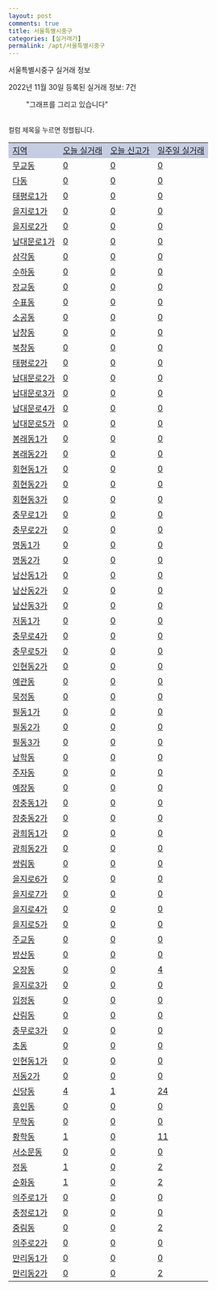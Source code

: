 ```yaml
---
layout: post
comments: true
title: 서울특별시중구
categories: [실거래가]
permalink: /apt/서울특별시중구
---
```


서울특별시중구 실거래 정보

2022년 11월 30일 등록된 실거래 정보: 7건

<!--<script async src="https://pagead2.googlesyndication.com/pagead/js/adsbygoogle.js?client=ca-pub-3485438051770037"
 crossorigin="anonymous"></script>-->

<script type="text/javascript">
  google.charts.load('current', {'packages':['corechart']});
  google.charts.setOnLoadCallback(drawChart);

  function drawChart() {
    var data = google.visualization.arrayToDataTable([['거래일', '매매', '전월세', '전매'], ['21-01', 0, 2, 0], ['21-02', 0, 1, 0], ['21-03', 0, 2, 0], ['21-04', 0, 1, 0], ['21-05', 0, 1, 0], ['21-06', 0, 1, 0], ['21-07', 1, 41, 0], ['21-08', 30, 92, 0], ['21-09', 0, 7, 0], ['21-10', 0, 2, 0], ['21-11', 0, 6, 0], ['21-12', 14, 166, 0], ['22-01', 16, 188, 0], ['22-02', 17, 239, 0], ['22-03', 18, 217, 0], ['22-04', 33, 182, 0], ['22-05', 29, 190, 0], ['22-06', 15, 220, 0], ['22-07', 5, 220, 0], ['22-08', 11, 183, 0], ['22-09', 13, 206, 0], ['22-10', 12, 186, 0], ['22-11', 3, 111, 0]]);

    var options = {
      title: '최근 1년간 유형별 거래량 추이',
      legend: { position: 'bottom' }
    };

    setTimeout(function() {
        var chart = new google.visualization.LineChart(document.getElementById('columnchart_material'));
        chart.draw(data, (options));
        document.getElementById('loading').style.display = 'none';
        var dayLabel = (new Date()).getDay();
        if (dayLabel < 2) {
            sorttable.innerSortFunction.apply(document.getElementById('week'), []);
            sorttable.innerSortFunction.apply(document.getElementById('week'), []);        
        }
        else {
            sorttable.innerSortFunction.apply(document.getElementById('today'), []);
            sorttable.innerSortFunction.apply(document.getElementById('today'), []);
        }
    }, 200);

  }
</script>

<div id="loading" style="z-index:20; display: block; margin-left: 35px">"그래프를 그리고 있습니다"</div>
<div id="columnchart_material" style="width: 95%; margin-left: -35px; display: block"></div>
<!--<div style="width: 95%; margin-left: -35px; display: block">
      <script async src="https://pagead2.googlesyndication.com/pagead/js/adsbygoogle.js?client=ca-pub-3485438051770037"
          crossorigin="anonymous"></script>
      <ins class="adsbygoogle"
          style="display:block"
          data-ad-format="fluid"
          data-ad-layout-key="-fb+5w+4e-db+86"
          data-ad-client="ca-pub-3485438051770037"
          data-ad-slot="1827090281"></ins>
      <script>
          (adsbygoogle = window.adsbygoogle || []).push({});
      </script>
</div>-->
<br>

<font size='small' style='font-size: small;'>컬럼 제목을 누르면 정렬됩니다.</font>
<table class="sortable">
  <tr style='background-color: rgba(114, 132, 186,0.4);'>
    <td id="region"><a href="#">지역</a></td>
    <td id="today"><a href="#">오늘 실거래</a></td>
    <td id="today_new"><a href="#">오늘 신고가</a></td>
    <td id="week"><a href="#">일주일 실거래</a></td>
  </tr>

  
  <tr class="item">
    <td><a href="서울특별시중구무교동">무교동</a></td>
    <td><a href="서울특별시중구무교동">0</a></td>
    <td><a href="서울특별시중구무교동">0</a></td>
    <td><a href="서울특별시중구무교동">0</a></td>
  </tr>
    

  <tr class="item">
    <td><a href="서울특별시중구다동">다동</a></td>
    <td><a href="서울특별시중구다동">0</a></td>
    <td><a href="서울특별시중구다동">0</a></td>
    <td><a href="서울특별시중구다동">0</a></td>
  </tr>
    

  <tr class="item">
    <td><a href="서울특별시중구태평로1가">태평로1가</a></td>
    <td><a href="서울특별시중구태평로1가">0</a></td>
    <td><a href="서울특별시중구태평로1가">0</a></td>
    <td><a href="서울특별시중구태평로1가">0</a></td>
  </tr>
    

  <tr class="item">
    <td><a href="서울특별시중구을지로1가">을지로1가</a></td>
    <td><a href="서울특별시중구을지로1가">0</a></td>
    <td><a href="서울특별시중구을지로1가">0</a></td>
    <td><a href="서울특별시중구을지로1가">0</a></td>
  </tr>
    

  <tr class="item">
    <td><a href="서울특별시중구을지로2가">을지로2가</a></td>
    <td><a href="서울특별시중구을지로2가">0</a></td>
    <td><a href="서울특별시중구을지로2가">0</a></td>
    <td><a href="서울특별시중구을지로2가">0</a></td>
  </tr>
    

  <tr class="item">
    <td><a href="서울특별시중구남대문로1가">남대문로1가</a></td>
    <td><a href="서울특별시중구남대문로1가">0</a></td>
    <td><a href="서울특별시중구남대문로1가">0</a></td>
    <td><a href="서울특별시중구남대문로1가">0</a></td>
  </tr>
    

  <tr class="item">
    <td><a href="서울특별시중구삼각동">삼각동</a></td>
    <td><a href="서울특별시중구삼각동">0</a></td>
    <td><a href="서울특별시중구삼각동">0</a></td>
    <td><a href="서울특별시중구삼각동">0</a></td>
  </tr>
    

  <tr class="item">
    <td><a href="서울특별시중구수하동">수하동</a></td>
    <td><a href="서울특별시중구수하동">0</a></td>
    <td><a href="서울특별시중구수하동">0</a></td>
    <td><a href="서울특별시중구수하동">0</a></td>
  </tr>
    

  <tr class="item">
    <td><a href="서울특별시중구장교동">장교동</a></td>
    <td><a href="서울특별시중구장교동">0</a></td>
    <td><a href="서울특별시중구장교동">0</a></td>
    <td><a href="서울특별시중구장교동">0</a></td>
  </tr>
    

  <tr class="item">
    <td><a href="서울특별시중구수표동">수표동</a></td>
    <td><a href="서울특별시중구수표동">0</a></td>
    <td><a href="서울특별시중구수표동">0</a></td>
    <td><a href="서울특별시중구수표동">0</a></td>
  </tr>
    

  <tr class="item">
    <td><a href="서울특별시중구소공동">소공동</a></td>
    <td><a href="서울특별시중구소공동">0</a></td>
    <td><a href="서울특별시중구소공동">0</a></td>
    <td><a href="서울특별시중구소공동">0</a></td>
  </tr>
    

  <tr class="item">
    <td><a href="서울특별시중구남창동">남창동</a></td>
    <td><a href="서울특별시중구남창동">0</a></td>
    <td><a href="서울특별시중구남창동">0</a></td>
    <td><a href="서울특별시중구남창동">0</a></td>
  </tr>
    

  <tr class="item">
    <td><a href="서울특별시중구북창동">북창동</a></td>
    <td><a href="서울특별시중구북창동">0</a></td>
    <td><a href="서울특별시중구북창동">0</a></td>
    <td><a href="서울특별시중구북창동">0</a></td>
  </tr>
    

  <tr class="item">
    <td><a href="서울특별시중구태평로2가">태평로2가</a></td>
    <td><a href="서울특별시중구태평로2가">0</a></td>
    <td><a href="서울특별시중구태평로2가">0</a></td>
    <td><a href="서울특별시중구태평로2가">0</a></td>
  </tr>
    

  <tr class="item">
    <td><a href="서울특별시중구남대문로2가">남대문로2가</a></td>
    <td><a href="서울특별시중구남대문로2가">0</a></td>
    <td><a href="서울특별시중구남대문로2가">0</a></td>
    <td><a href="서울특별시중구남대문로2가">0</a></td>
  </tr>
    

  <tr class="item">
    <td><a href="서울특별시중구남대문로3가">남대문로3가</a></td>
    <td><a href="서울특별시중구남대문로3가">0</a></td>
    <td><a href="서울특별시중구남대문로3가">0</a></td>
    <td><a href="서울특별시중구남대문로3가">0</a></td>
  </tr>
    

  <tr class="item">
    <td><a href="서울특별시중구남대문로4가">남대문로4가</a></td>
    <td><a href="서울특별시중구남대문로4가">0</a></td>
    <td><a href="서울특별시중구남대문로4가">0</a></td>
    <td><a href="서울특별시중구남대문로4가">0</a></td>
  </tr>
    

  <tr class="item">
    <td><a href="서울특별시중구남대문로5가">남대문로5가</a></td>
    <td><a href="서울특별시중구남대문로5가">0</a></td>
    <td><a href="서울특별시중구남대문로5가">0</a></td>
    <td><a href="서울특별시중구남대문로5가">0</a></td>
  </tr>
    

  <tr class="item">
    <td><a href="서울특별시중구봉래동1가">봉래동1가</a></td>
    <td><a href="서울특별시중구봉래동1가">0</a></td>
    <td><a href="서울특별시중구봉래동1가">0</a></td>
    <td><a href="서울특별시중구봉래동1가">0</a></td>
  </tr>
    

  <tr class="item">
    <td><a href="서울특별시중구봉래동2가">봉래동2가</a></td>
    <td><a href="서울특별시중구봉래동2가">0</a></td>
    <td><a href="서울특별시중구봉래동2가">0</a></td>
    <td><a href="서울특별시중구봉래동2가">0</a></td>
  </tr>
    

  <tr class="item">
    <td><a href="서울특별시중구회현동1가">회현동1가</a></td>
    <td><a href="서울특별시중구회현동1가">0</a></td>
    <td><a href="서울특별시중구회현동1가">0</a></td>
    <td><a href="서울특별시중구회현동1가">0</a></td>
  </tr>
    

  <tr class="item">
    <td><a href="서울특별시중구회현동2가">회현동2가</a></td>
    <td><a href="서울특별시중구회현동2가">0</a></td>
    <td><a href="서울특별시중구회현동2가">0</a></td>
    <td><a href="서울특별시중구회현동2가">0</a></td>
  </tr>
    

  <tr class="item">
    <td><a href="서울특별시중구회현동3가">회현동3가</a></td>
    <td><a href="서울특별시중구회현동3가">0</a></td>
    <td><a href="서울특별시중구회현동3가">0</a></td>
    <td><a href="서울특별시중구회현동3가">0</a></td>
  </tr>
    

  <tr class="item">
    <td><a href="서울특별시중구충무로1가">충무로1가</a></td>
    <td><a href="서울특별시중구충무로1가">0</a></td>
    <td><a href="서울특별시중구충무로1가">0</a></td>
    <td><a href="서울특별시중구충무로1가">0</a></td>
  </tr>
    

  <tr class="item">
    <td><a href="서울특별시중구충무로2가">충무로2가</a></td>
    <td><a href="서울특별시중구충무로2가">0</a></td>
    <td><a href="서울특별시중구충무로2가">0</a></td>
    <td><a href="서울특별시중구충무로2가">0</a></td>
  </tr>
    

  <tr class="item">
    <td><a href="서울특별시중구명동1가">명동1가</a></td>
    <td><a href="서울특별시중구명동1가">0</a></td>
    <td><a href="서울특별시중구명동1가">0</a></td>
    <td><a href="서울특별시중구명동1가">0</a></td>
  </tr>
    

  <tr class="item">
    <td><a href="서울특별시중구명동2가">명동2가</a></td>
    <td><a href="서울특별시중구명동2가">0</a></td>
    <td><a href="서울특별시중구명동2가">0</a></td>
    <td><a href="서울특별시중구명동2가">0</a></td>
  </tr>
    

  <tr class="item">
    <td><a href="서울특별시중구남산동1가">남산동1가</a></td>
    <td><a href="서울특별시중구남산동1가">0</a></td>
    <td><a href="서울특별시중구남산동1가">0</a></td>
    <td><a href="서울특별시중구남산동1가">0</a></td>
  </tr>
    

  <tr class="item">
    <td><a href="서울특별시중구남산동2가">남산동2가</a></td>
    <td><a href="서울특별시중구남산동2가">0</a></td>
    <td><a href="서울특별시중구남산동2가">0</a></td>
    <td><a href="서울특별시중구남산동2가">0</a></td>
  </tr>
    

  <tr class="item">
    <td><a href="서울특별시중구남산동3가">남산동3가</a></td>
    <td><a href="서울특별시중구남산동3가">0</a></td>
    <td><a href="서울특별시중구남산동3가">0</a></td>
    <td><a href="서울특별시중구남산동3가">0</a></td>
  </tr>
    

  <tr class="item">
    <td><a href="서울특별시중구저동1가">저동1가</a></td>
    <td><a href="서울특별시중구저동1가">0</a></td>
    <td><a href="서울특별시중구저동1가">0</a></td>
    <td><a href="서울특별시중구저동1가">0</a></td>
  </tr>
    

  <tr class="item">
    <td><a href="서울특별시중구충무로4가">충무로4가</a></td>
    <td><a href="서울특별시중구충무로4가">0</a></td>
    <td><a href="서울특별시중구충무로4가">0</a></td>
    <td><a href="서울특별시중구충무로4가">0</a></td>
  </tr>
    

  <tr class="item">
    <td><a href="서울특별시중구충무로5가">충무로5가</a></td>
    <td><a href="서울특별시중구충무로5가">0</a></td>
    <td><a href="서울특별시중구충무로5가">0</a></td>
    <td><a href="서울특별시중구충무로5가">0</a></td>
  </tr>
    

  <tr class="item">
    <td><a href="서울특별시중구인현동2가">인현동2가</a></td>
    <td><a href="서울특별시중구인현동2가">0</a></td>
    <td><a href="서울특별시중구인현동2가">0</a></td>
    <td><a href="서울특별시중구인현동2가">0</a></td>
  </tr>
    

  <tr class="item">
    <td><a href="서울특별시중구예관동">예관동</a></td>
    <td><a href="서울특별시중구예관동">0</a></td>
    <td><a href="서울특별시중구예관동">0</a></td>
    <td><a href="서울특별시중구예관동">0</a></td>
  </tr>
    

  <tr class="item">
    <td><a href="서울특별시중구묵정동">묵정동</a></td>
    <td><a href="서울특별시중구묵정동">0</a></td>
    <td><a href="서울특별시중구묵정동">0</a></td>
    <td><a href="서울특별시중구묵정동">0</a></td>
  </tr>
    

  <tr class="item">
    <td><a href="서울특별시중구필동1가">필동1가</a></td>
    <td><a href="서울특별시중구필동1가">0</a></td>
    <td><a href="서울특별시중구필동1가">0</a></td>
    <td><a href="서울특별시중구필동1가">0</a></td>
  </tr>
    

  <tr class="item">
    <td><a href="서울특별시중구필동2가">필동2가</a></td>
    <td><a href="서울특별시중구필동2가">0</a></td>
    <td><a href="서울특별시중구필동2가">0</a></td>
    <td><a href="서울특별시중구필동2가">0</a></td>
  </tr>
    

  <tr class="item">
    <td><a href="서울특별시중구필동3가">필동3가</a></td>
    <td><a href="서울특별시중구필동3가">0</a></td>
    <td><a href="서울특별시중구필동3가">0</a></td>
    <td><a href="서울특별시중구필동3가">0</a></td>
  </tr>
    

  <tr class="item">
    <td><a href="서울특별시중구남학동">남학동</a></td>
    <td><a href="서울특별시중구남학동">0</a></td>
    <td><a href="서울특별시중구남학동">0</a></td>
    <td><a href="서울특별시중구남학동">0</a></td>
  </tr>
    

  <tr class="item">
    <td><a href="서울특별시중구주자동">주자동</a></td>
    <td><a href="서울특별시중구주자동">0</a></td>
    <td><a href="서울특별시중구주자동">0</a></td>
    <td><a href="서울특별시중구주자동">0</a></td>
  </tr>
    

  <tr class="item">
    <td><a href="서울특별시중구예장동">예장동</a></td>
    <td><a href="서울특별시중구예장동">0</a></td>
    <td><a href="서울특별시중구예장동">0</a></td>
    <td><a href="서울특별시중구예장동">0</a></td>
  </tr>
    

  <tr class="item">
    <td><a href="서울특별시중구장충동1가">장충동1가</a></td>
    <td><a href="서울특별시중구장충동1가">0</a></td>
    <td><a href="서울특별시중구장충동1가">0</a></td>
    <td><a href="서울특별시중구장충동1가">0</a></td>
  </tr>
    

  <tr class="item">
    <td><a href="서울특별시중구장충동2가">장충동2가</a></td>
    <td><a href="서울특별시중구장충동2가">0</a></td>
    <td><a href="서울특별시중구장충동2가">0</a></td>
    <td><a href="서울특별시중구장충동2가">0</a></td>
  </tr>
    

  <tr class="item">
    <td><a href="서울특별시중구광희동1가">광희동1가</a></td>
    <td><a href="서울특별시중구광희동1가">0</a></td>
    <td><a href="서울특별시중구광희동1가">0</a></td>
    <td><a href="서울특별시중구광희동1가">0</a></td>
  </tr>
    

  <tr class="item">
    <td><a href="서울특별시중구광희동2가">광희동2가</a></td>
    <td><a href="서울특별시중구광희동2가">0</a></td>
    <td><a href="서울특별시중구광희동2가">0</a></td>
    <td><a href="서울특별시중구광희동2가">0</a></td>
  </tr>
    

  <tr class="item">
    <td><a href="서울특별시중구쌍림동">쌍림동</a></td>
    <td><a href="서울특별시중구쌍림동">0</a></td>
    <td><a href="서울특별시중구쌍림동">0</a></td>
    <td><a href="서울특별시중구쌍림동">0</a></td>
  </tr>
    

  <tr class="item">
    <td><a href="서울특별시중구을지로6가">을지로6가</a></td>
    <td><a href="서울특별시중구을지로6가">0</a></td>
    <td><a href="서울특별시중구을지로6가">0</a></td>
    <td><a href="서울특별시중구을지로6가">0</a></td>
  </tr>
    

  <tr class="item">
    <td><a href="서울특별시중구을지로7가">을지로7가</a></td>
    <td><a href="서울특별시중구을지로7가">0</a></td>
    <td><a href="서울특별시중구을지로7가">0</a></td>
    <td><a href="서울특별시중구을지로7가">0</a></td>
  </tr>
    

  <tr class="item">
    <td><a href="서울특별시중구을지로4가">을지로4가</a></td>
    <td><a href="서울특별시중구을지로4가">0</a></td>
    <td><a href="서울특별시중구을지로4가">0</a></td>
    <td><a href="서울특별시중구을지로4가">0</a></td>
  </tr>
    

  <tr class="item">
    <td><a href="서울특별시중구을지로5가">을지로5가</a></td>
    <td><a href="서울특별시중구을지로5가">0</a></td>
    <td><a href="서울특별시중구을지로5가">0</a></td>
    <td><a href="서울특별시중구을지로5가">0</a></td>
  </tr>
    

  <tr class="item">
    <td><a href="서울특별시중구주교동">주교동</a></td>
    <td><a href="서울특별시중구주교동">0</a></td>
    <td><a href="서울특별시중구주교동">0</a></td>
    <td><a href="서울특별시중구주교동">0</a></td>
  </tr>
    

  <tr class="item">
    <td><a href="서울특별시중구방산동">방산동</a></td>
    <td><a href="서울특별시중구방산동">0</a></td>
    <td><a href="서울특별시중구방산동">0</a></td>
    <td><a href="서울특별시중구방산동">0</a></td>
  </tr>
    

  <tr class="item">
    <td><a href="서울특별시중구오장동">오장동</a></td>
    <td><a href="서울특별시중구오장동">0</a></td>
    <td><a href="서울특별시중구오장동">0</a></td>
    <td><a href="서울특별시중구오장동">4</a></td>
  </tr>
    

  <tr class="item">
    <td><a href="서울특별시중구을지로3가">을지로3가</a></td>
    <td><a href="서울특별시중구을지로3가">0</a></td>
    <td><a href="서울특별시중구을지로3가">0</a></td>
    <td><a href="서울특별시중구을지로3가">0</a></td>
  </tr>
    

  <tr class="item">
    <td><a href="서울특별시중구입정동">입정동</a></td>
    <td><a href="서울특별시중구입정동">0</a></td>
    <td><a href="서울특별시중구입정동">0</a></td>
    <td><a href="서울특별시중구입정동">0</a></td>
  </tr>
    

  <tr class="item">
    <td><a href="서울특별시중구산림동">산림동</a></td>
    <td><a href="서울특별시중구산림동">0</a></td>
    <td><a href="서울특별시중구산림동">0</a></td>
    <td><a href="서울특별시중구산림동">0</a></td>
  </tr>
    

  <tr class="item">
    <td><a href="서울특별시중구충무로3가">충무로3가</a></td>
    <td><a href="서울특별시중구충무로3가">0</a></td>
    <td><a href="서울특별시중구충무로3가">0</a></td>
    <td><a href="서울특별시중구충무로3가">0</a></td>
  </tr>
    

  <tr class="item">
    <td><a href="서울특별시중구초동">초동</a></td>
    <td><a href="서울특별시중구초동">0</a></td>
    <td><a href="서울특별시중구초동">0</a></td>
    <td><a href="서울특별시중구초동">0</a></td>
  </tr>
    

  <tr class="item">
    <td><a href="서울특별시중구인현동1가">인현동1가</a></td>
    <td><a href="서울특별시중구인현동1가">0</a></td>
    <td><a href="서울특별시중구인현동1가">0</a></td>
    <td><a href="서울특별시중구인현동1가">0</a></td>
  </tr>
    

  <tr class="item">
    <td><a href="서울특별시중구저동2가">저동2가</a></td>
    <td><a href="서울특별시중구저동2가">0</a></td>
    <td><a href="서울특별시중구저동2가">0</a></td>
    <td><a href="서울특별시중구저동2가">0</a></td>
  </tr>
    

  <tr class="item">
    <td><a href="서울특별시중구신당동">신당동</a></td>
    <td><a href="서울특별시중구신당동">4</a></td>
    <td><a href="서울특별시중구신당동">1</a></td>
    <td><a href="서울특별시중구신당동">24</a></td>
  </tr>
    

  <tr class="item">
    <td><a href="서울특별시중구흥인동">흥인동</a></td>
    <td><a href="서울특별시중구흥인동">0</a></td>
    <td><a href="서울특별시중구흥인동">0</a></td>
    <td><a href="서울특별시중구흥인동">0</a></td>
  </tr>
    

  <tr class="item">
    <td><a href="서울특별시중구무학동">무학동</a></td>
    <td><a href="서울특별시중구무학동">0</a></td>
    <td><a href="서울특별시중구무학동">0</a></td>
    <td><a href="서울특별시중구무학동">0</a></td>
  </tr>
    

  <tr class="item">
    <td><a href="서울특별시중구황학동">황학동</a></td>
    <td><a href="서울특별시중구황학동">1</a></td>
    <td><a href="서울특별시중구황학동">0</a></td>
    <td><a href="서울특별시중구황학동">11</a></td>
  </tr>
    

  <tr class="item">
    <td><a href="서울특별시중구서소문동">서소문동</a></td>
    <td><a href="서울특별시중구서소문동">0</a></td>
    <td><a href="서울특별시중구서소문동">0</a></td>
    <td><a href="서울특별시중구서소문동">0</a></td>
  </tr>
    

  <tr class="item">
    <td><a href="서울특별시중구정동">정동</a></td>
    <td><a href="서울특별시중구정동">1</a></td>
    <td><a href="서울특별시중구정동">0</a></td>
    <td><a href="서울특별시중구정동">2</a></td>
  </tr>
    

  <tr class="item">
    <td><a href="서울특별시중구순화동">순화동</a></td>
    <td><a href="서울특별시중구순화동">1</a></td>
    <td><a href="서울특별시중구순화동">0</a></td>
    <td><a href="서울특별시중구순화동">2</a></td>
  </tr>
    

  <tr class="item">
    <td><a href="서울특별시중구의주로1가">의주로1가</a></td>
    <td><a href="서울특별시중구의주로1가">0</a></td>
    <td><a href="서울특별시중구의주로1가">0</a></td>
    <td><a href="서울특별시중구의주로1가">0</a></td>
  </tr>
    

  <tr class="item">
    <td><a href="서울특별시중구충정로1가">충정로1가</a></td>
    <td><a href="서울특별시중구충정로1가">0</a></td>
    <td><a href="서울특별시중구충정로1가">0</a></td>
    <td><a href="서울특별시중구충정로1가">0</a></td>
  </tr>
    

  <tr class="item">
    <td><a href="서울특별시중구중림동">중림동</a></td>
    <td><a href="서울특별시중구중림동">0</a></td>
    <td><a href="서울특별시중구중림동">0</a></td>
    <td><a href="서울특별시중구중림동">2</a></td>
  </tr>
    

  <tr class="item">
    <td><a href="서울특별시중구의주로2가">의주로2가</a></td>
    <td><a href="서울특별시중구의주로2가">0</a></td>
    <td><a href="서울특별시중구의주로2가">0</a></td>
    <td><a href="서울특별시중구의주로2가">0</a></td>
  </tr>
    

  <tr class="item">
    <td><a href="서울특별시중구만리동1가">만리동1가</a></td>
    <td><a href="서울특별시중구만리동1가">0</a></td>
    <td><a href="서울특별시중구만리동1가">0</a></td>
    <td><a href="서울특별시중구만리동1가">0</a></td>
  </tr>
    

  <tr class="item">
    <td><a href="서울특별시중구만리동2가">만리동2가</a></td>
    <td><a href="서울특별시중구만리동2가">0</a></td>
    <td><a href="서울특별시중구만리동2가">0</a></td>
    <td><a href="서울특별시중구만리동2가">2</a></td>
  </tr>
    


</table>


    
